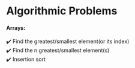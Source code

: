 # Algorithmic Problems
#### Arrays:
:heavy_check_mark: Find the greatest/smallest element(or its index) 
<br>
:heavy_check_mark: Find the n greatest/smallest element(s)
<br>
:heavy_check_mark: Insertion sort

